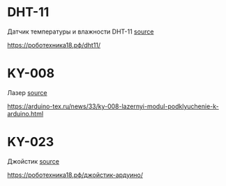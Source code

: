# DHT-11
Датчик температуры и влажности DHT-11 [source](./dht-11/)

https://роботехника18.рф/dht11/

# KY-008
Лазер [source](./ky-008/)

https://arduino-tex.ru/news/33/ky-008-lazernyi-modul-podklyuchenie-k-arduino.html

# KY-023
Джойстик [source](./ky-023/)

https://роботехника18.рф/джойстик-ардуино/
